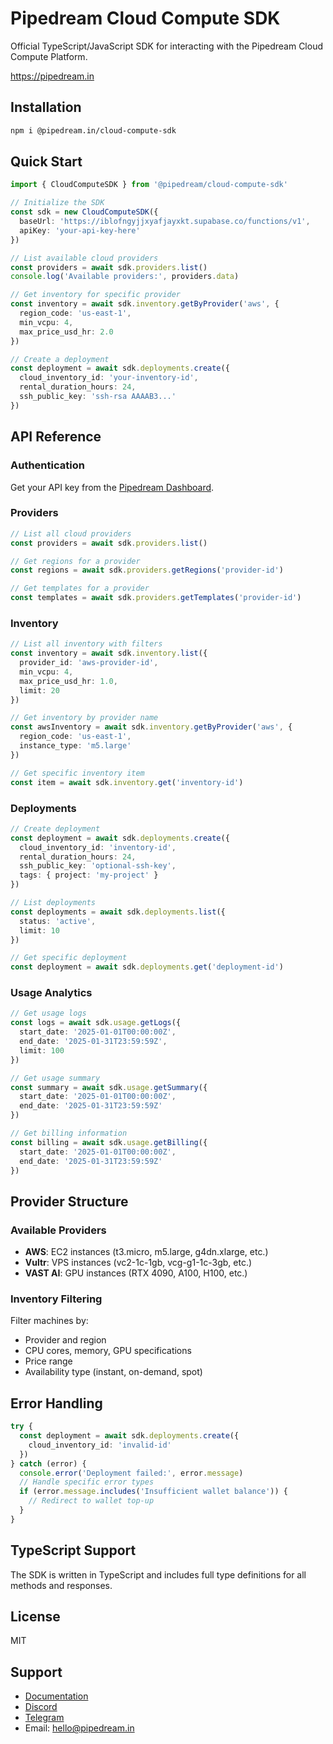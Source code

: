 # Pipedream Cloud Compute SDK

Official TypeScript/JavaScript SDK for interacting with the Pipedream Cloud Compute Platform.

https://pipedream.in

## Installation

```bash
npm i @pipedream.in/cloud-compute-sdk
```

## Quick Start

```typescript
import { CloudComputeSDK } from '@pipedream/cloud-compute-sdk'

// Initialize the SDK
const sdk = new CloudComputeSDK({
  baseUrl: 'https://iblofngyjjxyafjayxkt.supabase.co/functions/v1',
  apiKey: 'your-api-key-here'
})

// List available cloud providers
const providers = await sdk.providers.list()
console.log('Available providers:', providers.data)

// Get inventory for specific provider
const inventory = await sdk.inventory.getByProvider('aws', {
  region_code: 'us-east-1',
  min_vcpu: 4,
  max_price_usd_hr: 2.0
})

// Create a deployment
const deployment = await sdk.deployments.create({
  cloud_inventory_id: 'your-inventory-id',
  rental_duration_hours: 24,
  ssh_public_key: 'ssh-rsa AAAAB3...'
})
```

## API Reference

### Authentication

Get your API key from the [Pipedream Dashboard](https://pipedream.in/api-keys).

### Providers

```typescript
// List all cloud providers
const providers = await sdk.providers.list()

// Get regions for a provider
const regions = await sdk.providers.getRegions('provider-id')

// Get templates for a provider  
const templates = await sdk.providers.getTemplates('provider-id')
```

### Inventory

```typescript
// List all inventory with filters
const inventory = await sdk.inventory.list({
  provider_id: 'aws-provider-id',
  min_vcpu: 4,
  max_price_usd_hr: 1.0,
  limit: 20
})

// Get inventory by provider name
const awsInventory = await sdk.inventory.getByProvider('aws', {
  region_code: 'us-east-1',
  instance_type: 'm5.large'
})

// Get specific inventory item
const item = await sdk.inventory.get('inventory-id')
```

### Deployments

```typescript
// Create deployment
const deployment = await sdk.deployments.create({
  cloud_inventory_id: 'inventory-id',
  rental_duration_hours: 24,
  ssh_public_key: 'optional-ssh-key',
  tags: { project: 'my-project' }
})

// List deployments
const deployments = await sdk.deployments.list({
  status: 'active',
  limit: 10
})

// Get specific deployment
const deployment = await sdk.deployments.get('deployment-id')
```

### Usage Analytics

```typescript
// Get usage logs
const logs = await sdk.usage.getLogs({
  start_date: '2025-01-01T00:00:00Z',
  end_date: '2025-01-31T23:59:59Z',
  limit: 100
})

// Get usage summary
const summary = await sdk.usage.getSummary({
  start_date: '2025-01-01T00:00:00Z', 
  end_date: '2025-01-31T23:59:59Z'
})

// Get billing information
const billing = await sdk.usage.getBilling({
  start_date: '2025-01-01T00:00:00Z',
  end_date: '2025-01-31T23:59:59Z'
})
```

## Provider Structure

### Available Providers
- **AWS**: EC2 instances (t3.micro, m5.large, g4dn.xlarge, etc.)
- **Vultr**: VPS instances (vc2-1c-1gb, vcg-g1-1c-3gb, etc.) 
- **VAST AI**: GPU instances (RTX 4090, A100, H100, etc.)

### Inventory Filtering
Filter machines by:
- Provider and region
- CPU cores, memory, GPU specifications
- Price range
- Availability type (instant, on-demand, spot)

## Error Handling

```typescript
try {
  const deployment = await sdk.deployments.create({
    cloud_inventory_id: 'invalid-id'
  })
} catch (error) {
  console.error('Deployment failed:', error.message)
  // Handle specific error types
  if (error.message.includes('Insufficient wallet balance')) {
    // Redirect to wallet top-up
  }
}
```

## TypeScript Support

The SDK is written in TypeScript and includes full type definitions for all methods and responses.

## License

MIT

## Support

- [Documentation](https://pipedream.in/docs)
- [Discord](https://discord.gg/t4dw6gHe)
- [Telegram](https://t.me/+CmuV-D5KHJczMjM1)
- Email: hello@pipedream.in